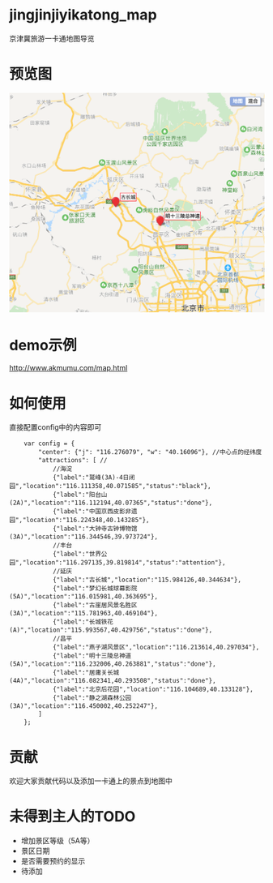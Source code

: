 # jingjinjiyikatong_map
京津冀旅游一卡通地图导览

# 预览图
![](https://raw.githubusercontent.com/akmumu/jingjinjiyikatong_map/master/demo.png)
# demo示例
http://www.akmumu.com/map.html
# 如何使用
直接配置config中的内容即可
```
    var config = {
        "center": {"j": "116.276079", "w": "40.16096"}, //中心点的经纬度
        "attractions": [ //
            //海淀
            {"label":"鹫峰(3A)-4日闭园","location":"116.111358,40.071585","status":"black"},
            {"label":"阳台山(2A)","location":"116.112194,40.07365","status":"done"},
            {"label":"中国京西皮影非遗园","location":"116.224348,40.143285"},
            {"label":"大钟寺古钟博物馆(3A)","location":"116.344546,39.973724"},
            //丰台
            {"label":"世界公园","location":"116.297135,39.819814","status":"attention"},
            //延庆
            {"label":"古长城","location":"115.984126,40.344634"},
            {"label":"梦幻长城球幕影院(5A)","location":"116.015981,40.363695"},
            {"label":"古崖居风景名胜区(3A)","location":"115.781963,40.469104"},
            {"label":"长城铁花(A)","location":"115.993567,40.429756","status":"done"},
            //昌平
            {"label":"燕子湖风景区","location":"116.213614,40.297034"},
            {"label":"明十三陵总神道(5A)","location":"116.232006,40.263881","status":"done"},
            {"label":"居庸关长城(4A)","location":"116.082341,40.293508","status":"done"},
            {"label":"北京后花园","location":"116.104689,40.133128"},
            {"label":"静之湖森林公园(3A)","location":"116.450002,40.252247"},
        ]
    };
```
# 贡献
欢迎大家贡献代码以及添加一卡通上的景点到地图中
# 未得到主人的TODO
- 增加景区等级（5A等）
- 景区日期
- 是否需要预约的显示
- 待添加
